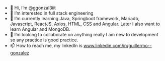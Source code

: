 - 👋 Hi, I’m @ggonzal3iit
- 👀 I’m interested in full stack engineering
- 🌱 I’m currently learning Java, Springboot framework, Mariadb, Javascript, ReactJS, Axios, HTML, CSS and Angular. Later I also want to learn Angular and MongoDB.
- 💞️ I’m looking to collaborate on anything really I am new to development so any practice is good practice.
- 📫 How to reach me, my linkedIn is www.linkedin.com/in/guillermo--gonzalez

<!---
ggonzal3iit/ggonzal3iit is a ✨ special ✨ repository because its `README.md` (this file) appears on your GitHub profile.
You can click the Preview link to take a look at your changes.
--->
